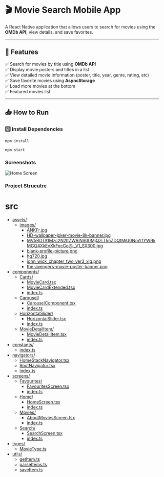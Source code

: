 # 🎬 Movie Search Mobile App  

A React Native application that allows users to search for movies using the **OMDb API**, view details, and save favorites.  

---

## 🚀 Features  
✅ Search for movies by title using **OMDb API**  
✅ Display movie posters and titles in a list  
✅ View detailed movie information (poster, title, year, genre, rating, etc)  
✅ Save favorite movies using **AsyncStorage**  
✅ Load more movies at the bottom  
✅ Featured movies list

---

## 📥 How to Run  

### **1️⃣ Install Dependencies**  
```sh
npm install

npm start
```
### Screenshots
![Home Screen](./src/assets/screenshots/screenshot1.png)

### Project Strucutre
# src

* [assets/](./src/assets)
  * [images/](./src/assets/images)
    * [ANKFr.jpg](./src/assets/images/ANKFr.jpg)
    * [HD-wallpaper-joker-movie-8k-banner.jpg](./src/assets/images/HD-wallpaper-joker-movie-8k-banner.jpg)
    * [MV5BOTA1Mzc2N2ItZWRiNS00MjQzLTlmZDQtMjU0NmY1YWRkMGQ4XkEyXkFqcGc@._V1_SX300.jpg](./src/assets/images/MV5BOTA1Mzc2N2ItZWRiNS00MjQzLTlmZDQtMjU0NmY1YWRkMGQ4XkEyXkFqcGc@._V1_SX300.jpg)
    * [blank-profile-picture.png](./src/assets/images/blank-profile-picture.png)
    * [hq720.jpg](./src/assets/images/hq720.jpg)
    * [john_wick_chapter_two_ver3_xlg.png](./src/assets/images/john_wick_chapter_two_ver3_xlg.png)
    * [the-avengers-movie-poster-banner.png](./src/assets/images/the-avengers-movie-poster-banner.png)
* [components/](./src/components)
  * [Cards/](./src/components/Cards)
    * [MovieCard.tsx](./src/components/Cards/MovieCard.tsx)
    * [MovieCardExtended.tsx](./src/components/Cards/MovieCardExtended.tsx)
    * [index.ts](./src/components/Cards/index.ts)
  * [Carousel/](./src/components/Carousel)
    * [CarouselComponent.tsx](./src/components/Carousel/CarouselComponent.tsx)
    * [index.ts](./src/components/Carousel/index.ts)
  * [HorizontalSlider/](./src/components/HorizontalSlider)
    * [HorizontalSlider.tsx](./src/components/HorizontalSlider/HorizontalSlider.tsx)
    * [index.ts](./src/components/HorizontalSlider/index.ts)
  * [MovieDetailItem/](./src/components/MovieDetailItem)
    * [MovieDetailItem.tsx](./src/components/MovieDetailItem/MovieDetailItem.tsx)
    * [index.ts](./src/components/MovieDetailItem/index.ts)
* [constants/](./src/constants)
  * [index.ts](./src/constants/index.ts)
* [navigators/](./src/navigators)
  * [HomeStackNavigator.tsx](./src/navigators/HomeStackNavigator.tsx)
  * [RootNavigator.tsx](./src/navigators/RootNavigator.tsx)
  * [index.ts](./src/navigators/index.ts)
* [screens/](./src/screens)
  * [Favourites/](./src/screens/Favourites)
    * [FavouritesScreen.tsx](./src/screens/Favourites/FavouritesScreen.tsx)
    * [index.ts](./src/screens/Favourites/index.ts)
  * [Home/](./src/screens/Home)
    * [HomeScreen.tsx](./src/screens/Home/HomeScreen.tsx)
    * [index.ts](./src/screens/Home/index.ts)
  * [Movies/](./src/screens/Movies)
    * [AboutMoviesScreen.tsx](./src/screens/Movies/AboutMoviesScreen.tsx)
    * [index.ts](./src/screens/Movies/index.ts)
  * [Search/](./src/screens/Search)
    * [SearchScreen.tsx](./src/screens/Search/SearchScreen.tsx)
    * [index.ts](./src/screens/Search/index.ts)
* [types/](./src/types)
  * [MovieType.ts](./src/types/MovieType.ts)
* [utils/](./src/utils)
  * [getItem.ts](./src/utils/getItem.ts)
  * [parseItems.ts](./src/utils/parseItems.ts)
  * [saveItem.ts](./src/utils/saveItem.ts)

